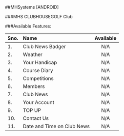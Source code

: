 ##MHSystems [ANDROID]

###MHS CLUBHOUSEGOLF Club


###Available Features:

| Sno. | Name              | Available       |
| ---- |:----------------  | :------------:  |
| 1.   | Club News Badger  | N/A             |
| 2.   | Weather           | N/A             |
| 3.   | Your Handicap     | N/A             |
| 4.   | Course Diary      | N/A             |
| 5.   | Competitions      | N/A             |
| 6.   | Members           | N/A             |
| 7.   | Club News         | N/A             |
| 8.   | Your Account      | N/A             |
| 9.   | TOP UP            | N/A             |
| 10.  | Contact Us        | N/A             |
| 11.  | Date and Time on Club News | N/A    |

